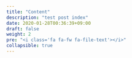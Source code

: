 ```yaml
---
title: "Content"
description: "test post index"
date: 2020-01-28T00:36:39+09:00
draft: false
weight: 2
pre: "<i class='fa fa-fw fa-file-text'></i>"
collapsible: true
---
```


